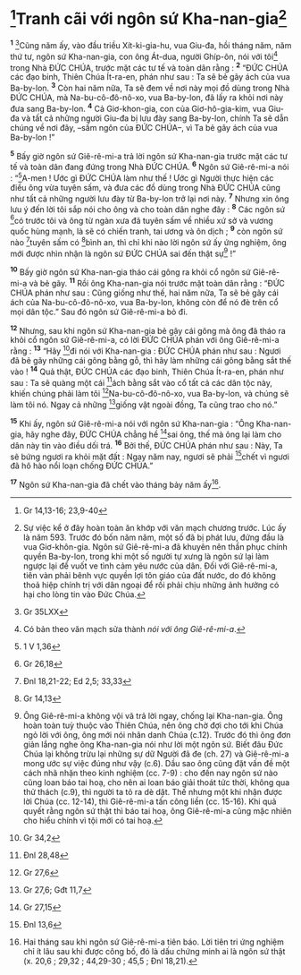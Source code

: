 # [^1*]Tranh cãi với ngôn sứ Kha-nan-gia[^1]
<sup><b>1</b></sup> [^2*]Cũng năm ấy, vào đầu triều Xít-ki-gia-hu, vua Giu-đa, hồi tháng năm, năm thứ tư, ngôn sứ Kha-nan-gia, con ông Át-dua, người Ghíp-ôn, nói với tôi[^2] trong Nhà ĐỨC CHÚA, trước mặt các tư tế và toàn dân rằng : <sup><b>2</b></sup> “ĐỨC CHÚA các đạo binh, Thiên Chúa Ít-ra-en, phán như sau : Ta sẽ bẻ gãy ách của vua Ba-by-lon. <sup><b>3</b></sup> Còn hai năm nữa, Ta sẽ đem về nơi này mọi đồ dùng trong Nhà ĐỨC CHÚA, mà Na-bu-cô-đô-nô-xo, vua Ba-by-lon, đã lấy ra khỏi nơi này đưa sang Ba-by-lon. <sup><b>4</b></sup> Cả Giơ-khon-gia, con của Giơ-hô-gia-kim, vua Giu-đa và tất cả những người Giu-đa bị lưu đày sang Ba-by-lon, chính Ta sẽ dẫn chúng về nơi đây, –sấm ngôn của ĐỨC CHÚA–, vì Ta bẻ gãy ách của vua Ba-by-lon !”

<sup><b>5</b></sup> Bấy giờ ngôn sứ Giê-rê-mi-a trả lời ngôn sứ Kha-nan-gia trước mặt các tư tế và toàn dân đang đứng trong Nhà ĐỨC CHÚA. <sup><b>6</b></sup> Ngôn sứ Giê-rê-mi-a nói : “[^3*]A-men ! Ước gì ĐỨC CHÚA làm như thế ! Ước gì Người thực hiện các điều ông vừa tuyên sấm, và đưa các đồ dùng trong Nhà ĐỨC CHÚA cũng như tất cả những người lưu đày từ Ba-by-lon trở lại nơi này. <sup><b>7</b></sup> Nhưng xin ông lưu ý đến lời tôi sắp nói cho ông và cho toàn dân nghe đây : <sup><b>8</b></sup> Các ngôn sứ [^4*]có trước tôi và ông từ ngàn xưa đã tuyên sấm về nhiều xứ sở và vương quốc hùng mạnh, là sẽ có chiến tranh, tai ương và ôn dịch ; <sup><b>9</b></sup> còn ngôn sứ nào [^5*]tuyên sấm có [^6*]bình an, thì chỉ khi nào lời ngôn sứ ấy ứng nghiệm, ông mới được nhìn nhận là ngôn sứ ĐỨC CHÚA sai đến thật sự[^3] !”

<sup><b>10</b></sup> Bấy giờ ngôn sứ Kha-nan-gia tháo cái gông ra khỏi cổ ngôn sứ Giê-rê-mi-a và bẻ gãy. <sup><b>11</b></sup> Rồi ông Kha-nan-gia nói trước mặt toàn dân rằng : “ĐỨC CHÚA phán như sau : Cũng giống như thế, hai năm nữa, Ta sẽ bẻ gãy cái ách của Na-bu-cô-đô-nô-xo, vua Ba-by-lon, không còn để nó đè trên cổ mọi dân tộc.” Sau đó ngôn sứ Giê-rê-mi-a bỏ đi.

<sup><b>12</b></sup> Nhưng, sau khi ngôn sứ Kha-nan-gia bẻ gãy cái gông mà ông đã tháo ra khỏi cổ ngôn sứ Giê-rê-mi-a, có lời ĐỨC CHÚA phán với ông Giê-rê-mi-a rằng : <sup><b>13</b></sup> “Hãy [^7*]đi nói với Kha-nan-gia : ĐỨC CHÚA phán như sau : Ngươi đã bẻ gãy những cái gông bằng gỗ, thì hãy làm những cái gông bằng sắt thế vào ! <sup><b>14</b></sup> Quả thật, ĐỨC CHÚA các đạo binh, Thiên Chúa Ít-ra-en, phán như sau : Ta sẽ quàng một cái [^8*]ách bằng sắt vào cổ tất cả các dân tộc này, khiến chúng phải làm tôi [^9*]Na-bu-cô-đô-nô-xo, vua Ba-by-lon, và chúng sẽ làm tôi nó. Ngay cả những [^10*]giống vật ngoài đồng, Ta cũng trao cho nó.”

<sup><b>15</b></sup> Khi ấy, ngôn sứ Giê-rê-mi-a nói với ngôn sứ Kha-nan-gia : “Ông Kha-nan-gia, hãy nghe đây, ĐỨC CHÚA chẳng hề [^11*]sai ông, thế mà ông lại làm cho dân này tin vào điều dối trá. <sup><b>16</b></sup> Bởi thế, ĐỨC CHÚA phán như sau : Này, Ta sẽ bứng ngươi ra khỏi mặt đất : Ngay năm nay, ngươi sẽ phải [^12*]chết vì ngươi đã hô hào nổi loạn chống ĐỨC CHÚA.”

<sup><b>17</b></sup> Ngôn sứ Kha-nan-gia đã chết vào tháng bảy năm ấy[^4].

[^1]: Sự việc kể ở đây hoàn toàn ăn khớp với văn mạch chương trước. Lúc ấy là năm 593. Trước đó bốn năm năm, một số đã bị phát lưu, đứng đầu là vua Giơ-khôn-gia. Ngôn sứ Giê-rê-mi-a đã khuyên nên thần phục chính quyền Ba-by-lon, trong khi một số người tự xưng là ngôn sứ lại làm ngược lại để vuốt ve tình cảm yêu nước của dân. Đối với Giê-rê-mi-a, tiên vàn phải bênh vực quyền lợi tôn giáo của đất nước, do đó không thoả hiệp chính trị với dân ngoại để rồi phải chịu những ảnh hưởng có hại cho lòng tin vào Đức Chúa.
[^2]: Có bản theo văn mạch sửa thành <i>nói với ông Giê-rê-mi-a</i>.
[^3]: Ông Giê-rê-mi-a không vội vã trả lời ngay, chống lại Kha-nan-gia. Ông hoàn toàn tuỳ thuộc vào Thiên Chúa, nên ông chờ đợi cho tới khi Chúa ngỏ lời với ông, ông mới nói nhân danh Chúa (c.12). Trước đó thì ông đơn giản lắng nghe ông Kha-nan-gia nói như lời một ngôn sứ. Biết đâu Đức Chúa lại không trừu lại những sự dữ Người đã đe (ch. 27) và Giê-rê-mi-a mong ước sự việc đúng như vậy (c.6). Dầu sao ông cũng đặt vấn đề một cách nhã nhặn theo kinh nghiệm (cc. 7-9) : cho đến nay ngôn sứ nào cũng loan báo tai hoạ, cho nên ai loan báo giải thoát tức thời, không qua thử thách (c.9), thì người ta tỏ ra dè dặt. Thế nhưng một khi nhận được lời Chúa (cc. 12-14), thì Giê-rê-mi-a tấn công liền (cc. 15-16). Khi quả quyết rằng ngôn sứ thật thì báo tai hoạ, ông Giê-rê-mi-a cũng mặc nhiên cho hiểu chính vì tội mới có tai hoạ.
[^4]: Hai tháng sau khi ngôn sứ Giê-rê-mi-a tiên báo. Lời tiên tri ứng nghiệm chỉ ít lâu sau khi được công bố, đó là dấu chứng minh ai là ngôn sứ thật (x. 20,6 ; 29,32 ; 44,29-30 ; 45,5 ; Đnl 18,21).
[^1*]: Gr 14,13-16; 23,9-40
[^2*]: Gr 35LXX
[^3*]: 1 V 1,36
[^4*]: Gr 26,18
[^5*]: Đnl 18,21-22; Ed 2,5; 33,33
[^6*]: Gr 14,13
[^7*]: Gr 34,2
[^8*]: Đnl 28,48
[^9*]: Gr 27,6
[^10*]: Gr 27,6; Gđt 11,7
[^11*]: Gr 27,15
[^12*]: Đnl 13,6
